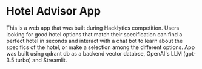 # Hotel Advisor App
This is a web app that was built during Hacklytics competition. Users looking for good hotel options that match their specification can find a perfect hotel in seconds and interact with a chat bot to learn about the specifics of the hotel, or make a selection among the different options. App was built using qdrant db as a backend vector databse, OpenAI's LLM (gpt-3.5 turbo) and Streamlit.